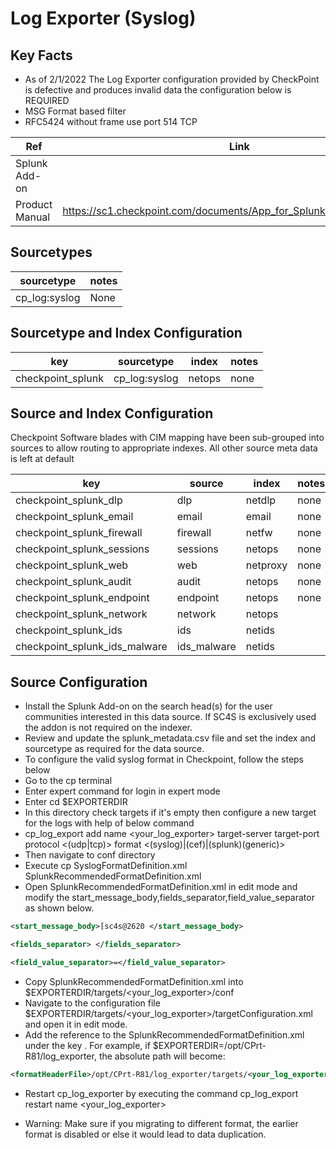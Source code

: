 # Log Exporter (Syslog)

## Key Facts

* As of 2/1/2022 The Log Exporter configuration provided by CheckPoint is defective and produces invalid data the configuration below is REQUIRED
* MSG Format based filter
* RFC5424 without frame use port 514 TCP

| Ref            | Link                                                                                                    |
|----------------|---------------------------------------------------------------------------------------------------------|
| Splunk Add-on  |                                                                       |
| Product Manual | <https://sc1.checkpoint.com/documents/App_for_Splunk/html_frameset.htm> |

## Sourcetypes

| sourcetype     | notes                                                                                                   |
|----------------|---------------------------------------------------------------------------------------------------------|
| cp_log:syslog  | None                                                                                                    |

## Sourcetype and Index Configuration

| key            | sourcetype     | index          | notes          |
|----------------|----------------|----------------|----------------|
| checkpoint_splunk         | cp_log:syslog         | netops          | none           |

## Source and Index Configuration

Checkpoint Software blades with CIM mapping have been sub-grouped into sources
to allow routing to appropriate indexes. All other source meta data is left at default

| key            | source     | index          | notes          |
|----------------|----------------|----------------|----------------|
| checkpoint_splunk_dlp         | dlp         | netdlp          | none           |
| checkpoint_splunk_email         | email         | email          | none           |
| checkpoint_splunk_firewall         | firewall         | netfw          | none           |
| checkpoint_splunk_sessions         | sessions         | netops          | none           |
| checkpoint_splunk_web         | web         | netproxy          | none           |
| checkpoint_splunk_audit         | audit         | netops         | none         |
| checkpoint_splunk_endpoint         | endpoint         | netops         | none         |
| checkpoint_splunk_network         | network         | netops         |
| checkpoint_splunk_ids | ids | netids |
| checkpoint_splunk_ids_malware | ids_malware | netids |

## Source Configuration

* Install the Splunk Add-on on the search head(s) for the user communities interested in this data source. If SC4S is exclusively used the addon is not required on the indexer.
* Review and update the splunk_metadata.csv file and set the index and sourcetype as required for the data source.
* To configure the valid syslog format in Checkpoint, follow the steps below
* Go to the cp terminal
* Enter expert command for login in expert mode
* Enter cd $EXPORTERDIR
* In this directory check targets if it's empty then configure a new target for the logs with help of below command
* cp_log_export add name <your_log_exporter> target-server <target-server IP address> target-port <target-port> protocol <(udp|tcp)> format <(syslog)|(cef)|(splunk)(generic)>
* Then navigate to conf directory
* Execute cp SyslogFormatDefinition.xml SplunkRecommendedFormatDefinition.xml
* Open SplunkRecommendedFormatDefinition.xml in edit mode and modify the start_message_body,fields_separator,field_value_separator as shown below.

```xml
<start_message_body>[sc4s@2620 </start_message_body>
```

```xml
<fields_separator> </fields_separator>
```

```xml
<field_value_separator>=</field_value_separator>
```

* Copy SplunkRecommendedFormatDefinition.xml into $EXPORTERDIR/targets/<your_log_exporter>/conf
* Navigate to the configuration file $EXPORTERDIR/targets/<your_log_exporter>/targetConfiguration.xml and open it in edit mode.
* Add the reference to the SplunkRecommendedFormatDefinition.xml under the key <formatHeaderFile>. For example, if $EXPORTERDIR=/opt/CPrt-R81/log_exporter, the absolute path will become:  

```xml
<formatHeaderFile>/opt/CPrt-R81/log_exporter/targets/<your_log_exporter>/conf/SplunkRecommendedFormatDefinition.xml</formatHeaderFile>
```

* Restart cp_log_exporter by executing the command cp_log_export restart name <your_log_exporter>

* Warning: Make sure if you migrating to different format, the earlier format is disabled or else it would lead to data duplication.


